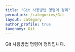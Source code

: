 ```yaml
---
title: "Git 사용방법 명령어 정리"
permalink: /categories/Git
layout: category
author_profile: true
taxonomy: Git
---
```


Git 사용방법 명령어 정리입니다.

